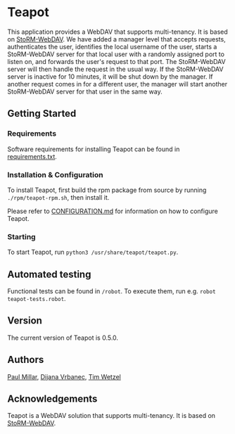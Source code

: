 # Teapot

This application provides a WebDAV that supports multi-tenancy. It is based on [StoRM-WebDAV](https://github.com/italiangrid/storm-webdav). We have added a manager level that accepts requests, authenticates the user, identifies the local username of the user, starts a StoRM-WebDAV server for that local user with a randomly assigned port to listen on, and forwards the user's request to that port. The StoRM-WebDAV server will then handle the request in the usual way. If the StoRM-WebDAV server is inactive for 10 minutes, it will be shut down by the manager. If another request comes in for a different user, the manager will start another StoRM-WebDAV server for that user in the same way.

## Getting Started

### Requirements

Software requirements for installing Teapot can be found in [requirements.txt](https://github.com/interTwin-eu/teapot/blob/main/requirements.txt).

### Installation & Configuration

To install Teapot, first build the rpm package from source by running `./rpm/teapot-rpm.sh`, then install it.

Please refer to [CONFIGURATION.md](https://github.com/interTwin-eu/teapot/blob/main/CONFIGURATION.md) for information on how to configure Teapot.

### Starting

To start Teapot, run `python3 /usr/share/teapot/teapot.py`.

## Automated testing

Functional tests can be found in `/robot`. To execute them, run e.g. `robot teapot-tests.robot`.

## Version

The current version of Teapot is 0.5.0.

## Authors
[Paul Millar](mailto:paul.millar@desy.de), [Dijana Vrbanec](mailto:dijana.vrbanec@desy.de), [Tim Wetzel](mailto:tim.wetzel@desy.de)

## Acknowledgements

Teapot is a WebDAV solution that supports multi-tenancy. It is based on [StoRM-WebDAV](https://github.com/italiangrid/storm-webdav).
